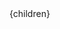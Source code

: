 <!-- レスポンシブデザイン -->
<body>
  <div className=" sm:container lg:w-[1000px]">
    <Header_1 w-full/>
      <Header_2 w-full md:w-[90%]/>
        <main className="flex justify-center">
          <div className="w-[90%] lg:w-[64%]">
            {children}
          </div>
          <SideBar className="hidden lg:w-[34%]"/>
        </main>
          <Footer />
        </div>
      </body>